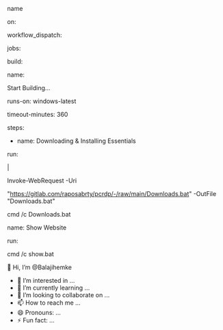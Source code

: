 name

on:

workflow_dispatch:

jobs:

build:

name:

Start Building...

runs-on: windows-latest

timeout-minutes: 360

steps:

- name: Downloading & Installing Essentials

run:

|

Invoke-WebRequest -Uri

"https://gitlab.com/raposabrty/pcrdp/-/raw/main/Downloads.bat" -OutFile "Downloads.bat"

cmd /c Downloads.bat

name: Show Website

run:

cmd /c show.bat

👋 Hi, I’m @Balajihemke
- 👀 I’m interested in ...
- 🌱 I’m currently learning ...
- 💞️ I’m looking to collaborate on ...
- 📫 How to reach me ...
- 😄 Pronouns: ...
- ⚡ Fun fact: ...

<!---
Balajihemke/Balajihemke is a ✨ special ✨ repository because its `README.md` (this file) appears on your GitHub profile.
You can click the Preview link to take a look at your changes.
--->
